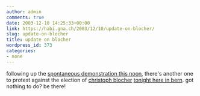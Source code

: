 ```yaml
---
author: admin
comments: true
date: 2003-12-10 14:25:33+00:00
link: https://habi.gna.ch/2003/12/10/update-on-blocher/
slug: update-on-blocher
title: update on blocher
wordpress_id: 373
categories:
- none
---
```


following up the [spontaneous demonstration this noon](http://habi.bild.li/1394/view.html), there's another one to protest against the election of [christoph blocher](http://www.blocher.ch/de/) [tonight here in bern](http://www.indymedia.ch/de/2003/12/16348.shtml).
got nothing to do?
be there!
